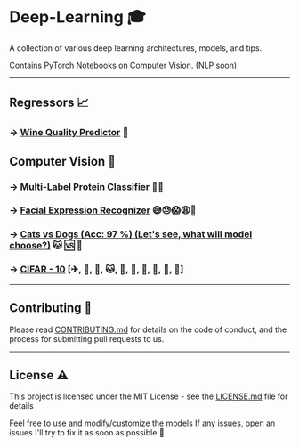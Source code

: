 # Deep-Learning 🎓

A collection of various deep learning architectures, models, and tips.

Contains PyTorch Notebooks on Computer Vision. (NLP soon)

<hr>

##  Regressors 📈
### →  [Wine Quality Predictor](https://github.com/jaisal1311/Deep-Learning/tree/master/Regressors/Wine%20Quality%20Predictor) 🥂

##  Computer Vision 🧠
### →  [Multi-Label Protein Classifier](https://github.com/jaisal1311/Deep-Learning/tree/master/Computer%20Vision/Protein%20Classification) 🦠🧫
### →  [Facial Expression Recognizer](https://github.com/jaisal1311/Deep-Learning/tree/master/Computer%20Vision/FER) 😅😓😱😩🥴
### →  [Cats vs Dogs (Acc: 97 %) (Let's see, what will model choose?)](https://github.com/jaisal1311/Deep-Learning/tree/master/Computer%20Vision/Cats%F0%9F%90%B1%20Vs%20Dogs%20%F0%9F%90%B6(97%20%25)) 🐱 🆚 🐶
### →  [CIFAR - 10](https://github.com/jaisal1311/Deep-Learning/tree/master/Computer%20Vision/CIFAR10) [✈, 🚗, 🦅, 🐱, 🦌, 🐶, 🐸, 🐎, 🚢, 🚚]

<hr>

## Contributing 🤝

Please read [CONTRIBUTING.md](https://github.com/jaisal1311/jaisal1311/blob/master/CONTRIBUTING.md) for details on the code of conduct, and the process for submitting pull requests to us.

<hr>

## License ⚠️

This project is licensed under the MIT License - see the [LICENSE.md](https://github.com/jaisal1311/COVID-19-TRACKER/blob/master/LICENSE) file for details



Feel free to use and modify/customize the models
If any issues, open an issues I'll try to fix it as soon as possible.🙂
